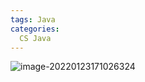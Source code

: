 ```yaml
---
tags: Java
categories:
  CS Java
---
```


![image-20220123171026324](https://cdn.jsdelivr.net/gh/wholon/image@main/uPic/image-20220123171026324.png)